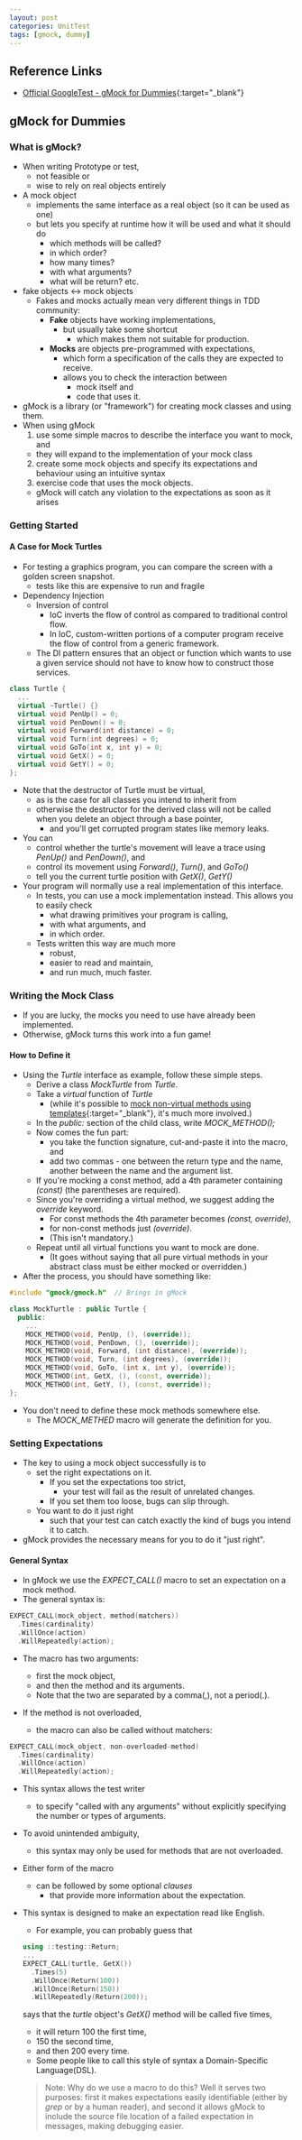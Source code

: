 ```yaml
---
layout: post
categories: UnitTest
tags: [gmock, dummy]
---
```


## Reference Links

- [Official GoogleTest - gMock for Dummies](<http://google.github.io/googletest/gmock_for_dummies.html>){:target="_blank"}


## gMock for Dummies

### What is gMock?

- When writing Prototype or test,
  - not feasible or
  - wise to rely on real objects entirely
- A mock object
  - implements the same interface as a real object (so it can be used as one)
  - but lets you specify at runtime how it will be used and what it should do
    - which methods will be called?
    - in which order?
    - how many times?
    - with what arguments?
    - what will be return? etc.
- fake objects <-> mock objects
  - Fakes and mocks actually mean very different things in TDD community:
    - **Fake** objects have working implementations,
      - but usually take some shortcut
        - which makes them not suitable for production.
    - **Mocks** are objects pre-programmed with expectations,
      - which form a specification of the calls they are expected to receive.
      - allows you to check the interaction between
        - mock itself and
        - code that uses it.
- gMock is a library (or "framework") for creating mock classes and using them.
- When using gMock
  1. use some simple macros to describe the interface you want to mock, and
    - they will expand to the implementation of your mock class
  2. create some mock objects and specify its expectations and behaviour using an intuitive syntax
  3. exercise code that uses the mock objects.
    - gMock will catch any violation to the expectations as soon as it arises

### Getting Started

#### A Case for Mock Turtles

- For testing a graphics program, you can compare the screen with a golden screen snapshot.
  - tests like this are expensive to run and fragile
- Dependency Injection
  - Inversion of control
    - IoC inverts the flow of control as compared to traditional control flow.
    - In IoC, custom-written portions of a computer program receive the flow of control from a generic framework.
  - The DI pattern ensures that an object or function which wants to use a given service should not have to know how to construct those services.

```cpp
class Turtle {
  ...
  virtual ~Turtle() {}
  virtual void PenUp() = 0;
  virtual void PenDown() = 0;
  virtual void Forward(int distance) = 0;
  virtual void Turn(int degrees) = 0;
  virtual void GoTo(int x, int y) = 0;
  virtual void GetX() = 0;
  virtual void GetY() = 0;
};
```

- Note that the destructor of Turtle must be virtual,
  - as is the case for all classes you intend to inherit from
  - otherwise the destructor for the derived class will not be called when you delete an object through a base pointer,
    - and you'll get corrupted program states like memory leaks.
- You can
  - control whether the turtle's movement will leave a trace using *PenUp()* and *PenDown()*, and
  - control its movement using *Forward()*, *Turn()*, and *GoTo()*
  - tell you the current turtle position with *GetX()*, *GetY()*
- Your program will normally use a real implementation of this interface.
  - In tests, you can use a mock implementation instead. This allows you to easily check
    - what drawing primitives your program is calling,
    - with what arguments, and
    - in which order.
  - Tests written this way are much more
    - robust,
    - easier to read and maintain,
    - and run much, much faster.

### Writing the Mock Class

- If you are lucky, the mocks you need to use have already been implemented.
- Otherwise, gMock turns this work into a fun game!

#### How to Define it

- Using the *Turtle* interface as example, follow these simple steps.
  - Derive a class *MockTurtle* from *Turtle*.
  - Take a *virtual* function of *Turtle*
    - (while it's possible to [mock non-virtual methods using templates](<http://google.github.io/googletest/gmock_cook_book.html#MockingNonVirtualMethods>){:target="_blank"}, it's much more involved.)
  - In the *public:* section of the child class, write *MOCK_METHOD();*
  - Now comes the fun part:
    - you take the function signature, cut-and-paste it into the macro, and
    - add two commas - one between the return type and the name, another between the name and the argument list.
  - If you're mocking a const method, add a 4th parameter containing *(const)* (the parentheses are required).
  - Since you're overriding a virtual method, we suggest adding the *override* keyword.
    - For const methods the 4th parameter becomes *(const, override)*,
    - for non-const methods just *(override)*.
    - (This isn't mandatory.)
  - Repeat until all virtual functions you want to mock are done.
    - (It goes without saying that all pure virtual methods in your abstract class must be either mocked or overridden.)
- After the process, you should have something like:

```cpp
#include "gmock/gmock.h"  // Brings in gMock

class MockTurtle : public Turtle {
  public:
    ...
    MOCK_METHOD(void, PenUp, (), (override));
    MOCK_METHOD(void, PenDown, (), (override));
    MOCK_METHOD(void, Forward, (int distance), (override));
    MOCK_METHOD(void, Turn, (int degrees), (override));
    MOCK_METHOD(void, GoTo, (int x, int y), (override));
    MOCK_METHOD(int, GetX, (), (const, override));
    MOCK_METHOD(int, GetY, (), (const, override));
};
```

- You don't need to define these mock methods somewhere else.
  - The *MOCK_METHED* macro will generate the definition for you.



### Setting Expectations

- The key to using a mock object successfully is to
  - set the right expectations on it.
    - If you set the expectations too strict,
      - your test will fail as the result of unrelated changes.
    - If you set them too loose, bugs can slip through.
  - You want to do it just right
    - such that your test can catch exactly the kind of bugs you intend it to catch.
- gMock provides the necessary means for you to do it "just right".

#### General Syntax

- In gMock we use the *EXPECT_CALL()* macro to set an expectation on a mock method.
- The general syntax is:

```cpp
EXPECT_CALL(mock_object, method(matchers))
  .Times(cardinality)
  .WillOnce(action)
  .WillRepeatedly(action);
```

- The macro has two arguments:
  - first the mock object,
  - and then the method and its arguments.
  - Note that the two are separated by a comma(,), not a period(.).

- If the method is not overloaded,
  - the macro can also be called without matchers:

```cpp
EXPECT_CALL(mock_object, non-overloaded-method)
  .Times(cardinality)
  .WillOnce(action)
  .WillRepeatedly(action);
```

- This syntax allows the test writer
  - to specify "called with any arguments" without explicitly specifying the number or types of arguments.
- To avoid unintended ambiguity,
  - this syntax may only be used for methods that are not overloaded.

- Either form of the macro
  - can be followed by some optional *clauses*
    - that provide more information about the expectation.

- This syntax is designed to make an expectation read like English.
  - For example, you can probably guess that

  ```cpp
  using ::testing::Return;
  ...
  EXPECT_CALL(turtle, GetX())
    .Times(5)
    .WillOnce(Return(100))
    .WillOnce(Return(150))
    .WillRepeatedly(Return(200));
  ```

  says that the *turtle* object's *GetX()* method will be called five times,
    - it will return 100 the first time,
    - 150 the second time,
    - and then 200 every time.
  - Some people like to call this style of syntax a Domain-Specific Language(DSL).

  > Note: Why do we use a macro to do this? Well it serves two purposes:
  > first it makes expectations easily identifiable (either by *grep* or by a human reader), and
  > second it allows gMock to include the source file location of a failed expectation in messages, making debugging easier.
